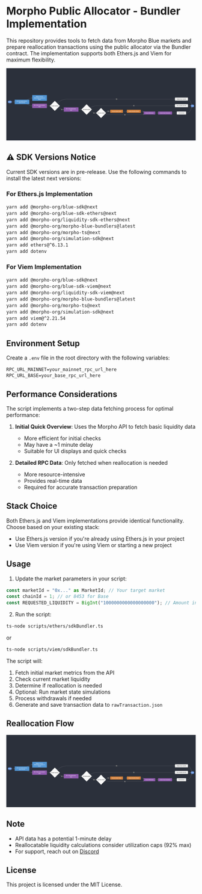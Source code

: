 # Morpho Public Allocator - Bundler Implementation

This repository provides tools to fetch data from Morpho Blue markets and prepare reallocation transactions using the public allocator via the Bundler contract. The implementation supports both Ethers.js and Viem for maximum flexibility.

![Reallocation Flow](./scripts/image.png)

## ⚠️ SDK Versions Notice

Current SDK versions are in pre-release. Use the following commands to install the latest next versions:

### For Ethers.js Implementation

```bash
yarn add @morpho-org/blue-sdk@next
yarn add @morpho-org/blue-sdk-ethers@next
yarn add @morpho-org/liquidity-sdk-ethers@next
yarn add @morpho-org/morpho-blue-bundlers@latest
yarn add @morpho-org/morpho-ts@next
yarn add @morpho-org/simulation-sdk@next
yarn add ethers@^6.13.1
yarn add dotenv
```

### For Viem Implementation

```bash
yarn add @morpho-org/blue-sdk@next
yarn add @morpho-org/blue-sdk-viem@next
yarn add @morpho-org/liquidity-sdk-viem@next
yarn add @morpho-org/morpho-blue-bundlers@latest
yarn add @morpho-org/morpho-ts@next
yarn add @morpho-org/simulation-sdk@next
yarn add viem@^2.21.54
yarn add dotenv
```

## Environment Setup

Create a `.env` file in the root directory with the following variables:

```env
RPC_URL_MAINNET=your_mainnet_rpc_url_here
RPC_URL_BASE=your_base_rpc_url_here
```

## Performance Considerations

The script implements a two-step data fetching process for optimal performance:

1. **Initial Quick Overview**: Uses the Morpho API to fetch basic liquidity data

   - More efficient for initial checks
   - May have a ~1 minute delay
   - Suitable for UI displays and quick checks

2. **Detailed RPC Data**: Only fetched when reallocation is needed
   - More resource-intensive
   - Provides real-time data
   - Required for accurate transaction preparation

## Stack Choice

Both Ethers.js and Viem implementations provide identical functionality. Choose based on your existing stack:

- Use Ethers.js version if you're already using Ethers.js in your project
- Use Viem version if you're using Viem or starting a new project

## Usage

1. Update the market parameters in your script:

```typescript
const marketId = "0x..." as MarketId; // Your target market
const chainId = 1; // or 8453 for Base
const REQUESTED_LIQUIDITY = BigInt("1000000000000000000"); // Amount in wei
```

2. Run the script:

```bash
ts-node scripts/ethers/sdkBundler.ts
```

or

```bash
ts-node scripts/viem/sdkBundler.ts
```

The script will:

1. Fetch initial market metrics from the API
2. Check current market liquidity
3. Determine if reallocation is needed
4. Optional: Run market state simulations
5. Process withdrawals if needed
6. Generate and save transaction data to `rawTransaction.json`

## Reallocation Flow

![Reallocation Flow](./scripts/image.png)

## Note

- API data has a potential 1-minute delay
- Reallocatable liquidity calculations consider utilization caps (92% max)
- For support, reach out on [Discord](https://discord.morpho.org)

## License

This project is licensed under the MIT License.

